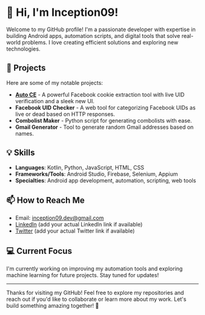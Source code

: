 # 👋 Hi, I'm Inception09!

Welcome to my GitHub profile! I'm a passionate developer with expertise in building Android apps, automation scripts, and digital tools that solve real-world problems. I love creating efficient solutions and exploring new technologies.

## 🚀 Projects

Here are some of my notable projects:

- **[Auto CE](https://github.com/Inception09/AutoCE-App)** - A powerful Facebook cookie extraction tool with live UID verification and a sleek new UI.  
- **Facebook UID Checker** - A web tool for categorizing Facebook UIDs as live or dead based on HTTP responses.
- **Combolist Maker** - Python script for generating combolists with ease.
- **Gmail Generator** - Tool to generate random Gmail addresses based on names.

## 💡 Skills

- **Languages**: Kotlin, Python, JavaScript, HTML, CSS
- **Frameworks/Tools**: Android Studio, Firebase, Selenium, Appium
- **Specialties**: Android app development, automation, scripting, web tools

## 📫 How to Reach Me

- Email: inception09.dev@gmail.com
- [LinkedIn](https://www.linkedin.com/inception09) (add your actual LinkedIn link if available)
- [Twitter](https://twitter.com/inception09) (add your actual Twitter link if available)

## 💻 Current Focus

I'm currently working on improving my automation tools and exploring machine learning for future projects. Stay tuned for updates!

---

Thanks for visiting my GitHub! Feel free to explore my repositories and reach out if you'd like to collaborate or learn more about my work. Let's build something amazing together! 🚀

